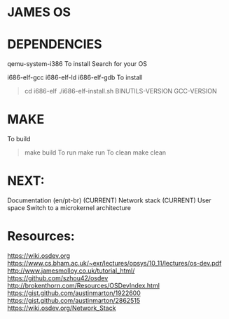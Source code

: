 #                                                         JAMES OS
# DEPENDENCIES
  qemu-system-i386
  To install
    Search for your OS

  i686-elf-gcc
  i686-elf-ld
  i686-elf-gdb
  To install
  > cd i686-elf
  > ./i686-elf-install.sh BINUTILS-VERSION GCC-VERSION

# MAKE
  To build
  > make build
  To run
  > make run
  To clean
  > make clean

# NEXT:
  Documentation (en/pt-br) (CURRENT)
  Network stack (CURRENT)
  User space
  Switch to a microkernel architecture

# Resources:
  https://wiki.osdev.org
  https://www.cs.bham.ac.uk/~exr/lectures/opsys/10_11/lectures/os-dev.pdf
  http://www.jamesmolloy.co.uk/tutorial_html/
  https://github.com/szhou42/osdev
  http://brokenthorn.com/Resources/OSDevIndex.html
  https://gist.github.com/austinmarton/1922600
  https://gist.github.com/austinmarton/2862515
  https://wiki.osdev.org/Network_Stack
